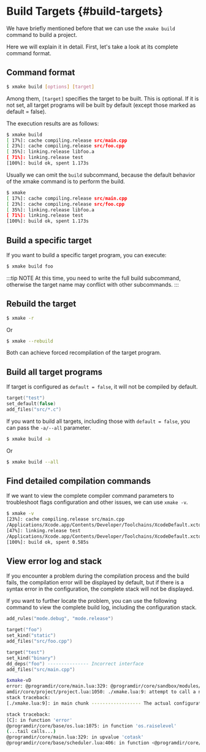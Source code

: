# Build Targets {#build-targets}

We have briefly mentioned before that we can use the `xmake build` command to build a project.

Here we will explain it in detail. First, let's take a look at its complete command format.

## Command format

```sh
$ xmake build [options] [target]
```

Among them, `[target]` specifies the target to be built. This is optional. If it is not set, all target programs will be built by default (except those marked as default = false).

The execution results are as follows:

```sh
$ xmake build
[ 17%]: cache compiling.release src/main.cpp
[ 23%]: cache compiling.release src/foo.cpp
[ 35%]: linking.release libfoo.a
[ 71%]: linking.release test
[100%]: build ok, spent 1.173s
```

Usually we can omit the `build` subcommand, because the default behavior of the xmake command is to perform the build.

```sh
$ xmake
[ 17%]: cache compiling.release src/main.cpp
[ 23%]: cache compiling.release src/foo.cpp
[ 35%]: linking.release libfoo.a
[ 71%]: linking.release test
[100%]: build ok, spent 1.173s
```

## Build a specific target

If you want to build a specific target program, you can execute:

```sh
$ xmake build foo
```

:::tip NOTE
At this time, you need to write the full build subcommand, otherwise the target name may conflict with other subcommands.
:::

## Rebuild the target

```sh
$ xmake -r
```

Or

```sh
$ xmake --rebuild
```

Both can achieve forced recompilation of the target program.

## Build all target programs

If target is configured as `default = false`, it will not be compiled by default.

```lua
target("test")
set_default(false)
add_files("src/*.c")
```

If you want to build all targets, including those with `default = false`, you can pass the `-a/--all` parameter.

```sh
$ xmake build -a
```

Or

```sh
$ xmake build --all
```

## Find detailed compilation commands

If we want to view the complete compiler command parameters to troubleshoot flags configuration and other issues, we can use `xmake -v`.

```sh
$ xmake -v
[23%]: cache compiling.release src/main.cpp
/Applications/Xcode.app/Contents/Developer/Toolchains/XcodeDefault.xctoolchain/usr/bin/clang -c -Qunused-arguments -target x86_64-apple-macos15.2 -isysroot /Applications/Xcode.app/Contents/Developer/Platforms/MacOSX.platform/Developer/SDKs/MacOSX15.2.sdk -fvisibility=hidden -fvisibility-inlines-hidden -O3 -DNDEBUG -o build/.objs/test/macosx/x86_64/release/src/main.cpp.o src/main.cpp
[47%]: linking.release test
/Applications/Xcode.app/Contents/Developer/Toolchains/XcodeDefault.xctoolchain/usr/bin/clang++ -o build/macosx/x86_64/release/test build/.objs/test/macosx/x86_64/release/src/main.cpp.o -target x86_64-apple-macos15.2 -isysroot /Applications/Xcode.app/Contents/Developer/Platforms/MacOSX.platform/Developer/SDKs/MacOSX15.2.sdk -lz -Wl,-x -Wl,-dead_strip
[100%]: build ok, spent 0.585s
```

## View error log and stack

If you encounter a problem during the compilation process and the build fails, the compilation error will be displayed by default, but if there is a syntax error in the configuration, the complete stack will not be displayed.

If you want to further locate the problem, you can use the following command to view the complete build log, including the configuration stack.

```lua
add_rules("mode.debug", "mode.release")

target("foo") 
set_kind("static") 
add_files("src/foo.cpp")

target("test") 
set_kind("binary") 
dd_deps("foo") --------------- Incorrect interface 
add_files("src/main.cpp")
```

```sh
$xmake-vD
error: @programdir/core/main.lua:329: @programdir/core/sandbox/modules/import/core/base/task.lua:65: @progr
amdir/core/project/project.lua:1050: ./xmake.lua:9: attempt to call a nil value (global 'dd_deps')
stack traceback: 
[./xmake.lua:9]: in main chunk ------------------ The actual configuration error

stack traceback:
[C]: in function 'error'
@programdir/core/base/os.lua:1075: in function 'os.raiselevel'
(...tail calls...)
@programdir/core/main.lua:329: in upvalue 'cotask'
@programdir/core/base/scheduler.lua:406: in function <@programdir/core/base/scheduler.lua:399>
```

